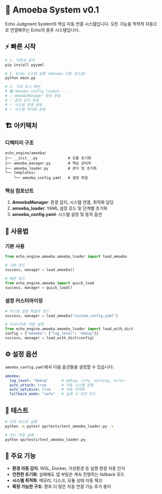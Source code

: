 # 🌌 Amoeba System v0.1

Echo Judgment System의 핵심 자동 연결 시스템입니다. 모든 기능을 척척척 자동으로 연결해주는 Echo의 중추 시스템입니다.

## ⚡ 빠른 시작

```bash
# 1. 의존성 설치
pip install pyyaml

# 2. Echo 시스템 실행 (Amoeba 자동 로드됨)
python main.py

# 3. 기대 로그 확인
# 🟪 Amoeba config loaded: ...
# ✅ AmoebaManager 생성 완료
# ✅ 환경 감지 완료  
# ✅ 시스템 연결 완료
# ✅ 시스템 최적화 완료
```

## 🏗️ 아키텍처

### 디렉터리 구조
```
echo_engine/amoeba/
├── __init__.py              # 모듈 초기화
├── amoeba_manager.py        # 핵심 관리자
├── amoeba_loader.py         # 로더 및 초기화
└── templates/
    └── amoeba_config.yaml   # 설정 파일
```

### 핵심 컴포넌트

1. **AmoebaManager**: 환경 감지, 시스템 연결, 최적화 담당
2. **amoeba_loader**: YAML 설정 로드 및 단계별 초기화
3. **amoeba_config.yaml**: 시스템 설정 및 동작 옵션

## 🔧 사용법

### 기본 사용
```python
from echo_engine.amoeba.amoeba_loader import load_amoeba

# 기본 로드
success, manager = load_amoeba()

# 빠른 로드
from echo_engine.amoeba import quick_load
success, manager = quick_load()
```

### 설정 커스터마이징
```python
# 커스텀 설정 파일로 로드
success, manager = load_amoeba("custom_config.yaml")

# 딕셔너리로 직접 설정
from echo_engine.amoeba.amoeba_loader import load_with_dict
config = {"amoeba": {"log_level": "debug"}}
success, manager = load_with_dict(config)
```

## ⚙️ 설정 옵션

`amoeba_config.yaml`에서 다음 옵션들을 설정할 수 있습니다:

```yaml
amoeba:
  log_level: "debug"      # debug, info, warning, error
  auto_attach: true       # 자동 시스템 연결
  auto_optimize: true     # 자동 최적화
  fallback_mode: "safe"   # 실패 시 안전 모드
```

## 🧪 테스트

```bash
# 단위 테스트 실행
python -m pytest qa/tests/test_amoeba_loader.py -v

# 또는 직접 실행
python qa/tests/test_amoeba_loader.py
```

## 🌟 주요 기능

- **환경 자동 감지**: WSL, Docker, 가상환경 등 실행 환경 자동 인식
- **안전한 초기화**: 실패해도 앱 부팅은 계속 진행하는 fallback 모드
- **시스템 최적화**: 메모리, 디스크, 모듈 상태 자동 체크
- **확장 가능한 구조**: 향후 더 많은 자동 연결 기능 추가 용이